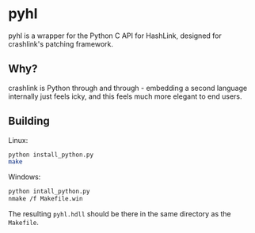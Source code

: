 # pyhl

pyhl is a wrapper for the Python C API for HashLink, designed for crashlink's patching framework.

## Why?

crashlink is Python through and through - embedding a second language internally just feels icky, and this feels much more elegant to end users.

## Building

Linux:

```bash
python install_python.py
make
```

Windows:

```bash
python intall_python.py
nmake /f Makefile.win
```

The resulting `pyhl.hdll` should be there in the same directory as the `Makefile`.
